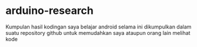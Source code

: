 # arduino-research
Kumpulan hasil kodingan saya belajar android selama ini dikumpulkan dalam suatu repository github untuk memudahkan saya ataupun orang lain melihat kode
